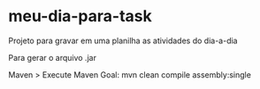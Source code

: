 # meu-dia-para-task
Projeto para gravar em uma planilha as atividades do dia-a-dia

Para gerar o arquivo .jar

Maven > Execute Maven Goal: mvn clean compile assembly:single
